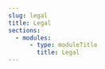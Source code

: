 ```yaml
---
slug: legal
title: Legal
sections:
  - modules:
      - type: moduleTitle
        title: Legal
---
```

